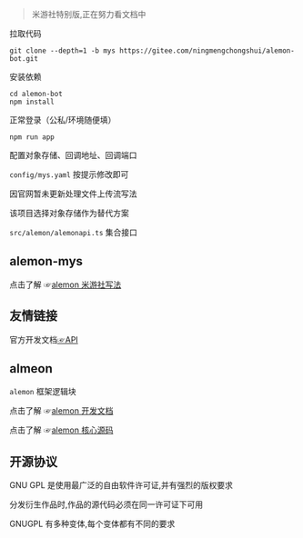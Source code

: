 > 米游社特别版,正在努力看文档中

拉取代码

```
git clone --depth=1 -b mys https://gitee.com/ningmengchongshui/alemon-bot.git
```

安装依赖

```
cd alemon-bot
npm install
```

正常登录（公私/环境随便填）

```
npm run app
```

配置对象存储、回调地址、回调端口

`config/mys.yaml` 按提示修改即可

因官网暂未更新处理文件上传流写法

该项目选择对象存储作为替代方案

`src/alemon/alemonapi.ts` 集合接口

## alemon-mys

点击了解 ☞[alemon 米游社写法](./doc.md)

## 友情链接

官方开发文档[☞API](https://webstatic.mihoyo.com/)

## almeon

`alemon` 框架逻辑块

点击了解 ☞[alemon 开发文档](http://ningmengchongshui.gitee.io/lemonade)

点击了解 ☞[alemon 核心源码](https://gitee.com/ningmengchongshui/alemon-bot/tree/core/)

## 开源协议

GNU GPL 是使用最广泛的自由软件许可证,并有强烈的版权要求

分发衍生作品时,作品的源代码必须在同一许可证下可用

GNUGPL 有多种变体,每个变体都有不同的要求
